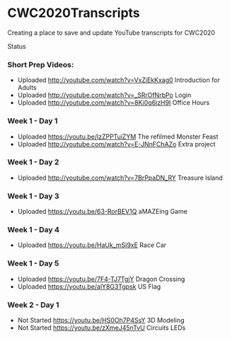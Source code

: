 # CWC2020Transcripts
Creating a place to save and update YouTube transcripts for CWC2020

Status
### Short Prep Videos:
 - Uploaded  http://youtube.com/watch?v=VxZiEkKxag0 Introduction for Adults
 - Uploaded  http://youtube.com/watch?v=_SRrOfNrbPo Login
 - Uploaded  http://youtube.com/watch?v=8Ki0g6jzH9I Office Hours
### Week 1 - Day 1
 - Uploaded https://youtu.be/lzZPPTuiZYM The refilmed Monster Feast
 - Uploaded  http://youtube.com/watch?v=E-JNnFChAZo Extra project 
### Week 1 - Day 2
 - Uploaded  http://youtube.com/watch?v=7BrPpaDN_RY Treasure Island
### Week 1 - Day 3
 - Uploaded https://youtu.be/63-RorBEV1Q aMAZEing Game
### Week 1 - Day 4
 - Uploaded https://youtu.be/HaUk_mSj9xE Race Car
 ### Week 1 - Day 5
 - Uploaded https://youtu.be/7F4-TJ7TgjY Dragon Crossing
 - Uploaded https://youtu.be/alY8G3Tgpsk US Flag
 
 ### Week 2 - Day 1
 - Not Started https://youtu.be/HS0Oh7P4SsY 3D Modeling
 - Not Started https://youtu.be/zXmeJ45nTvU Circuits LEDs
